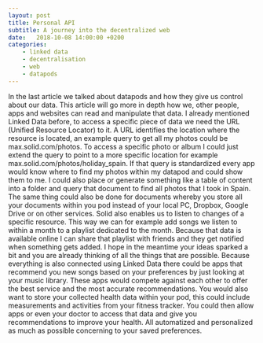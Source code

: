 ```yaml
---
layout: post
title: Personal API
subtitle: A journey into the decentralized web
date:   2018-10-08 14:00:00 +0200
categories: 
    - linked data
    - decentralisation
    - web
    - datapods
---
```

In the last article we talked about datapods and how they give us control about our data. This article will go more in depth how we, other people, apps and websites can read and manipulate that data.
I already mentioned Linked Data before, to access a specific piece of data we need the URL (Unified Resource Locator) to it. A URL identifies the location where the resource is located, an example query to get all my photos could be max.solid.com/photos. To access a specific photo or album I could just extend the query to point to a more specific location for example max.solid.com/photos/holiday_spain.
If that query is standardized every app would know where to find my photos within my datapod and could show them to me. I could also place or generate something like a table of content into a folder and query that document to find all photos that I took in Spain.
The same thing could also be done for documents whereby you store all your documents within you pod instead of your local PC, Dropbox, Google Drive or on other services.
Solid also enables us to listen to changes of a specific resource. This way we can for example add songs we listen to within a month to a playlist dedicated to the month. Because that data is available online I can share that playlist with friends and they get notified when something gets added.
I hope in the meantime your ideas sparked a bit and you are already thinking of all the things that are possible. Because everything is also connected using Linked Data there could be apps that recommend you new songs based on your preferences by just looking at your music library. These apps would compete against each other to offer the best service and the most accurate recommendations.
You would also want to store your collected health data within your pod, this could include measurements and activities from your fitness tracker. You could then allow apps or even your doctor to access that data and give you recommendations to improve your health. All automatized and personalized as much as possible concerning to your saved preferences.